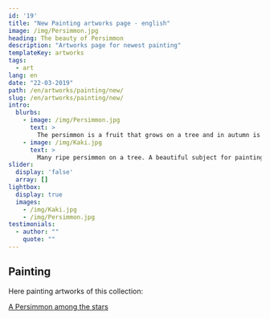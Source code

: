 ```yaml
---
id: '19'
title: "New Painting artworks page - english"
image: /img/Persimmon.jpg
heading: The beauty of Persimmon
description: "Artworks page for newest painting"
templateKey: artworks
tags:
  - art
lang: en
date: "22-03-2019"
path: /en/artworks/painting/new/
slug: /en/artworks/painting/new/
intro:
  blurbs:
    - image: /img/Persimmon.jpg
      text: >
        The persimmon is a fruit that grows on a tree and in autumn is tinged with orange ... How many poets did it inspire?
    - image: /img/Kaki.jpg
      text: >
        Many ripe persimmon on a tree. A beautiful subject for painting.
slider:
  display: 'false'
  array: []
lightbox:
  display: true
  images:
    - /img/Kaki.jpg
    - /img/Persimmon.jpg
testimonials:
  - author: ""
    quote: ""
---
```


## Painting

Here painting artworks of this collection:

[A Persimmon among the stars][19392250]

  [19392250]: /en/artworks/painting/new/abstract-art-persimmon-among-the-stars/ "A Persimmon among the stars"
